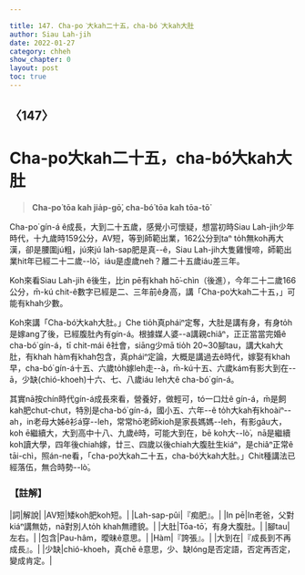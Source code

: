 ```yaml
---

title: 147. Cha-po͘大kah二十五，cha-bó͘大kah大肚
author: Siau Lah-jih
date: 2022-01-27
category: chheh
show_chapter: 0
layout: post
toc: true
---
```

  
## 〈147〉
# Cha-po͘大kah二十五，cha-bó͘大kah大肚
>**Cha-po͘ tōa kah jia̍p-gō͘, cha-bó͘ tōa kah tōa-tō͘**

Cha-po͘ gín-á ê成長，大到二十五歲，感覺小可懷疑，想當初時Siau Lah-jih少年時代，十九歲時159公分，AV短，等到師範出業，162公分到taⁿ to̍h無koh再大漢，卻是腰圍jú粗，jú來jú lah-sap肥是真--ê，Siau Lah-jih大隻雞慢啼，師範出業hit年已經二十二歲--lò͘，iáu是虛歲neh？離二十五歲iáu差三年。

Koh來看Siau Lah-jih ê後生，比in pē有khah hō͘-chìn（後進），今年二十二歲166公分，m̄-kú chit-ê數字已經是二、三年前ê身高，講「Cha-po͘大kah二十五，」可能有khah少數。

Koh來講「Cha-bó͘大kah大肚。」Che tio̍h真pháiⁿ定奪，大肚是講有身，有身to̍h是嫁ang了後，已經腹肚內有gín-á。根據媒人婆--a講親chiâⁿ，正正當當完婚ê cha-bó͘ gín-á，tī chit-mái ê社會，siāng少mā tio̍h 20~30腳tau，講大kah大肚，有khah hàm有khah包含，真pháiⁿ定論，大概是講過去ê時代，嫁娶有khah早，cha-bó͘ gín-á十五、六歲to̍h嫁leh走--à，m̄-kú十五、六歲kám有影大到在--ā，少缺(chió-khoeh)十六、七、八歲iáu leh大ê cha-bó͘ gín-á。

其實nā按chín時代gín-á成長來看，營養好，做輕可，tó一口灶ê gín-á，m̄是飼kah肥chut-chut，特別是cha-bó͘ gín-á，國小五、六年--ê to̍h大kah有khoàiⁿ--ah，in老母大姊ê衫á穿--leh，常常hō͘老師kioh是家長媽媽--leh，有影gâu大，koh ē繼續大，大到高中十八、九歲ê時，可能大到在，bē koh大--lò͘，nā是繼續koh讀大學，四年後chiah嫁，廿三、四歲以後chiah大腹肚生kiáⁿ，是chiâⁿ正常ê tāi-chì，照án-ne看，「cha-po͘大kah二十五，cha-bó͘大kah大肚。」Chit種講法已經落伍，無合時勢--lò͘。

### 【註解】

|詞|解說|
|AV短|矮koh肥koh短。|
|Lah-sap-pûi|『痴肥』。|
|In pē|In老爸，父對kiáⁿ講無妨，nā對別人to̍h khah無禮貌。|
|大肚|Tōa-tō͘，有身大腹肚。|
|腳tau|左右。|
|包含|Pau-hâm，曖昧ê意思。|
|Hàm|『誇張』。|
|大到在|『成長到不再成長』。|
|少缺|chió-khoeh，真chē ê意思，少、缺lóng是否定語，否定再否定，變成肯定。|